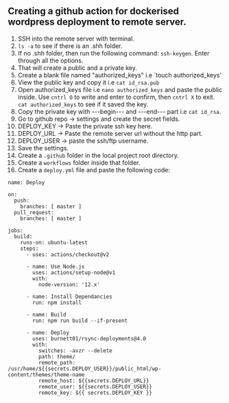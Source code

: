 ## Creating a github action for dockerised wordpress deployment to remote server. 

1. SSH into the remote server with terminal.
2. `ls -a` to see if there is an .shh folder. 
3. If no .shh folder, then run the following command: `ssh-keygen`. Enter through all the options.
4. That will create a public and a private key. 
5. Create a blank file named "authorized_keys" i.e `touch authorized_keys'
6. View the public key and copy it i.e `cat id_rsa.pub`
7. Open authorized_keys file i.e `nano authorized_keys` and paste the public inside. Use `cntrl O` to write and enter to confirm, then `cntrl X` to exit. `cat authorized_keys` to see if it saved the key. 
8. Copy the private key with ---begin--- and ---end--- part i.e `cat id_rsa`.
9. Go to github repo -> settings and create the secret fields. 
10. DEPLOY_KEY -> Paste the private ssh key here. 
11. DEPLOY_URL -> Paste the remote server url without the http part. 
12. DEPLOY_USER -> paste the ssh/ftp username. 
13. Save the settings. 
16. Create a `.github` folder in the local project root directory. 
17. Create a `workflows` folder inside that folder. 
18. Create a `deploy.yml` file and paste the following code:

```
name: Deploy

on:
  push:
    branches: [ master ]
  pull_request:
    branches: [ master ]

jobs:
  build:
    runs-on: ubuntu-latest
    steps:
      - uses: actions/checkout@v2

      - name: Use Node.js
        uses: actions/setup-node@v1
        with:
          node-version: '12.x'

      - name: Install Dependancies
        run: npm install

      - name: Build
        run: npm run build --if-present

      - name: Deploy
        uses: burnett01/rsync-deployments@4.0
        with:
          switches: -avzr --delete
          path: theme/
          remote_path: /usr/home/${{secrets.DEPLOY_USER}}/public_html/wp-content/themes/theme-name
          remote_host: ${{secrets.DEPLOY_URL}}
          remote_user: ${{secrets.DEPLOY_USER}}
          remote_key: ${{ secrets.DEPLOY_KEY }}
```
  

